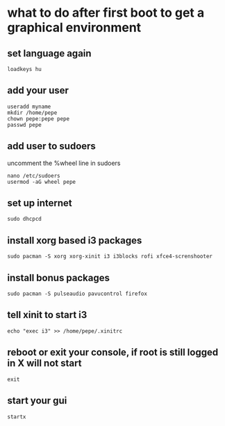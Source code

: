# what to do after first boot to get a graphical environment

## set language again
```
loadkeys hu
```

## add your user
```
useradd myname
mkdir /home/pepe
chown pepe:pepe pepe
passwd pepe
```

## add user to sudoers

uncomment the %wheel line in sudoers
```
nano /etc/sudoers
usermod -aG wheel pepe
```

## set up internet
```
sudo dhcpcd
```

## install xorg based i3 packages
```
sudo pacman -S xorg xorg-xinit i3 i3blocks rofi xfce4-screnshooter
```

## install bonus packages
```
sudo pacman -S pulseaudio pavucontrol firefox
```

## tell xinit to start i3
```
echo "exec i3" >> /home/pepe/.xinitrc
```

## reboot or exit your console, if root is still logged in X will not start
```
exit
```

## start your gui
```
startx
```
